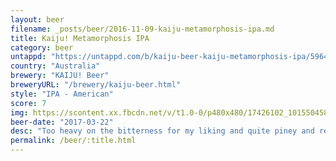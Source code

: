 ```yaml
---
layout: beer
filename: _posts/beer/2016-11-09-kaiju-metamorphosis-ipa.md
title: Kaiju! Metamorphosis IPA
category: beer
untappd: "https://untappd.com/b/kaiju-beer-kaiju-metamorphosis-ipa/596462"
country: "Australia"
brewery: "KAIJU! Beer"
breweryURL: "/brewery/kaiju-beer.html"
style: "IPA - American"
score: 7
img: https://scontent.xx.fbcdn.net/v/t1.0-0/p480x480/17426102_10155045838653745_94653151956156542_n.jpg?oh=05d1b2cf897af32afdd474e18341ac9c&oe=5AF13C64
beer-date: "2017-03-22"
desc: "Too heavy on the bitterness for my liking and quite piney and resiny. Having a couple would be nice to give me more time to get used to it and pick out the hop flavours over the bitterness"
permalink: /beer/:title.html
---
```

